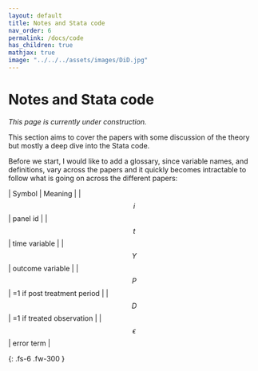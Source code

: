 ```yaml
---
layout: default
title: Notes and Stata code
nav_order: 6
permalink: /docs/code
has_children: true
mathjax: true
image: "../../../assets/images/DiD.jpg"
---
```


# Notes and Stata code

*This page is currently under construction.*

This section aims to cover the papers with some discussion of the theory but mostly a deep dive into the Stata code.


Before we start, I would like to add a glossary, since variable names, and definitions, vary across the papers and it quickly becomes intractable to follow what is going on across the different papers:

| Symbol | Meaning | 
| $$ i $$ | panel id |
| $$ t $$ | time variable |
| $$ Y $$ | outcome variable |
| $$ P $$ | =1 if post treatment period |
| $$ D $$ | =1 if treated observation |
| $$ \epsilon $$ | error term |


{: .fs-6 .fw-300 }











